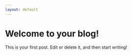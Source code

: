 ```yaml
---
layout: default
---
```

# Welcome to your blog!
 
This is your first post. Edit or delete it, and then start writing!
